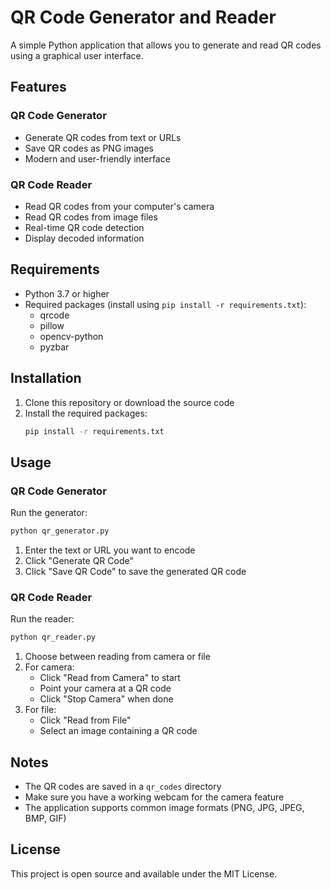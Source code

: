 # QR Code Generator and Reader

A simple Python application that allows you to generate and read QR codes using a graphical user interface.

## Features

### QR Code Generator
- Generate QR codes from text or URLs
- Save QR codes as PNG images
- Modern and user-friendly interface

### QR Code Reader
- Read QR codes from your computer's camera
- Read QR codes from image files
- Real-time QR code detection
- Display decoded information

## Requirements

- Python 3.7 or higher
- Required packages (install using `pip install -r requirements.txt`):
  - qrcode
  - pillow
  - opencv-python
  - pyzbar

## Installation

1. Clone this repository or download the source code
2. Install the required packages:
   ```bash
   pip install -r requirements.txt
   ```

## Usage

### QR Code Generator
Run the generator:
```bash
python qr_generator.py
```

1. Enter the text or URL you want to encode
2. Click "Generate QR Code"
3. Click "Save QR Code" to save the generated QR code

### QR Code Reader
Run the reader:
```bash
python qr_reader.py
```

1. Choose between reading from camera or file
2. For camera:
   - Click "Read from Camera" to start
   - Point your camera at a QR code
   - Click "Stop Camera" when done
3. For file:
   - Click "Read from File"
   - Select an image containing a QR code

## Notes

- The QR codes are saved in a `qr_codes` directory
- Make sure you have a working webcam for the camera feature
- The application supports common image formats (PNG, JPG, JPEG, BMP, GIF)

## License

This project is open source and available under the MIT License. 